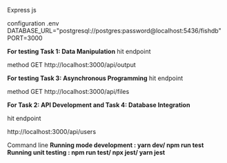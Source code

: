 Express js

configuration
.env
DATABASE_URL="postgresql://postgres:password@localhost:5436/fishdb"
PORT=3000

**For testing Task 1: Data Manipulation**
hit endpoint

method GET
http://localhost:3000/api/output



**For testing Task 3: Asynchronous Programming**
hit endpoint

method GET
http://localhost:3000/api/files

**For Task 2: API Development and Task 4: Database Integration**

hit endpoint

http://localhost:3000/api/users

Command line
**Running mode development : yarn dev/ npm run test
Running unit testing : npm run test/ npx jest/ yarn jest**
